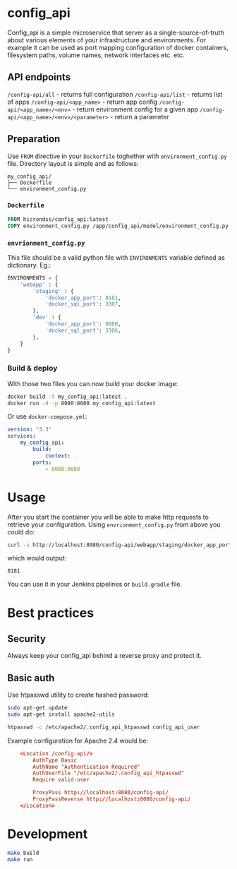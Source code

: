 # config_api

Config_api is a simple microservice that server as a single-source-of-truth about various elements of your infrastructure and environments. For example it can be used as port mapping configuration of docker containers, filesystem paths, volume names, network interfaces etc. etc.

## API endpoints

`/config-api/all` - returns full configuration
`/config-api/list` - returns list of apps
`/config-api/<app_name>` - return app config
`/config-api/<app_name>/<env>` - return environment config for a given app
`/config-api/<app_name>/<env>/<parameter>` - return a parameter

## Preparation

Use `FROM` directive in your `Dockerfile` toghether with `environment_config.py` file. Directory layout is simple and as follows:


```
my_config_api/
├── Dockerfile
└── environment_config.py
```

### `Dockerfile` 

```dockerfile
FROM hicrondss/config_api:latest
COPY environment_config.py /app/config_api/model/environment_config.py
```

### `envrionment_config.py`

This file should be a valid python file with `ENVIRONMENTS` variable defined as dictionary. Eg.:


```python
ENVIRONMENTS = {
    'webapp' : {
        'staging' : {
            'docker_app_port': 8181,
            'docker_sql_port': 3307,
        },
        'dev' : {
            'docker_app_port': 8080,
            'docker_sql_port': 3306,
        },
    }
}

```

### Build & deploy

With those two files you can now build your docker image:

```bash
docker build -t my_config_api:latest .
docker run -d -p 8080:8080 my_config_api:latest
```

Or use `docker-compose.yml`:

```yml
version: "3.3"
services:
	my_config_api:
		build:
			context: .
		ports:
			- 8080:8080
```

# Usage

After you start the container you will be able to make http requests to retrieve your configuration. Using `envrionment_config.py` from above you could do:

```bash
curl -s http://localhost:8080/config-api/webapp/staging/docker_app_port 
```

which would output:

	8181

You can use it in your Jenkins pipelines or `build.gradle` file.

# Best practices

## Security

Always keep your config_api behind a reverse proxy and protect it.

## Basic auth

Use htpasswd utility to create hashed password:

```bash
sudo apt-get update
sudo apt-get install apache2-utils

htpasswd -c /etc/apache2/.config_api_htpasswd config_api_user
```

Example configuration for Apache 2.4 would be:

```conf
    <Location /config-api/>
        AuthType Basic
        AuthName "Authentication Required"
        AuthUserFile "/etc/apache2/.config_api_htpasswd" 
        Require valid-user

        ProxyPass http://localhost:8080/config-api/
        ProxyPassReverse http://localhost:8080/config-api/
    </Location>
```

# Development

```bash
make build 
make run
```